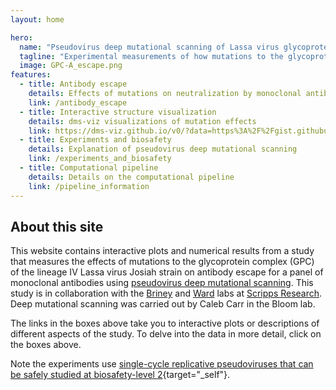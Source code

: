 ```yaml
---
layout: home

hero:
  name: "Pseudovirus deep mutational scanning of Lassa virus glycoprotein complex"
  tagline: "Experimental measurements of how mutations to the glycoprotein complex (GPC) from the lineage IV Lassa virus Josiah strain affect antibody escape from a panel of monoclonal antibodies."
  image: GPC-A_escape.png
features:
  - title: Antibody escape
    details: Effects of mutations on neutralization by monoclonal antibodies
    link: /antibody_escape
  - title: Interactive structure visualization
    details: dms-viz visualizations of mutation effects
    link: https://dms-viz.github.io/v0/?data=https%3A%2F%2Fgist.githubusercontent.com%2FCaleb-Carr%2Fb8488ce4f4f386703cd69e0ca6cda5d8%2Fraw%2Fea75f4d6adfc1ca2e9b96dbdf485761aeb58b85a%2Fdms_viz.json
  - title: Experiments and biosafety
    details: Explanation of pseudovirus deep mutational scanning
    link: /experiments_and_biosafety
  - title: Computational pipeline
    details: Details on the computational pipeline
    link: /pipeline_information
---
```


## About this site
This website contains interactive plots and numerical results from a study that measures the effects of mutations to the glycoprotein complex (GPC) of the lineage IV Lassa virus Josiah strain on antibody escape for a panel of monoclonal antibodies using [pseudovirus deep mutational scanning](https://www.biorxiv.org/content/10.1101/2024.02.05.579020v1). This study is in collaboration with the [Briney](https://brineylab.com/) and [Ward](https://ward.scripps.edu/) labs at [Scripps Research](https://www.scripps.edu/). Deep mutational scanning was carried out by Caleb Carr in the Bloom lab. 

The links in the boxes above take you to interactive plots or descriptions of different aspects of the study.
To delve into the data in more detail, click on the boxes above.

Note the experiments use [single-cycle replicative pseudoviruses that can be safely studied at biosafety-level 2](experiments_and_biosafety){target="_self"}.